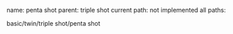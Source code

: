 name: penta shot
parent: triple shot
current path: not implemented
all paths:

  basic/twin/triple shot/penta shot
